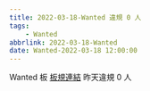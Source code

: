```yaml
---
title: 2022-03-18-Wanted 違規 0 人
tags:
    - Wanted
abbrlink: 2022-03-18-Wanted
date: Wanted-2022-03-18 12:00:00
---
```

Wanted 板 [板規連結](https://www.ptt.cc/bbs/Wanted/M.1608829773.A.D3B.html)
昨天違規 0 人
